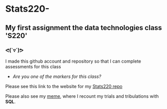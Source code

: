 # Stats220-
## My first assignment the data technologies class 'S220'
### **ᕙ(`▿´)ᕗ**


I made this github account and repository so that I can complete assessments for this class 

- _Are you one of the markers for this class?_

Please see this link to the website for my [Stats220 repo](https://github.com/l-mackenzie/Stats220-)


Please also see my [meme](https://github.com/l-mackenzie/Stats220-/blob/main/laura's_meme.png), where  I recount my trials and tribulations with **SQL**. 

